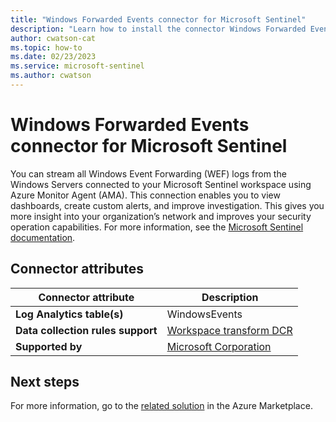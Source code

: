 ```yaml
---
title: "Windows Forwarded Events connector for Microsoft Sentinel"
description: "Learn how to install the connector Windows Forwarded Events to connect your data source to Microsoft Sentinel."
author: cwatson-cat
ms.topic: how-to
ms.date: 02/23/2023
ms.service: microsoft-sentinel
ms.author: cwatson
---
```


# Windows Forwarded Events connector for Microsoft Sentinel

You can stream all Windows Event Forwarding (WEF) logs from the Windows Servers connected to your Microsoft Sentinel workspace using Azure Monitor Agent (AMA).
	This connection enables you to view dashboards, create custom alerts, and improve investigation.
	This gives you more insight into your organization’s network and improves your security operation capabilities. For more information, see the [Microsoft Sentinel documentation](https://go.microsoft.com/fwlink/p/?linkid=2219963&wt.mc_id=sentinel_dataconnectordocs_content_cnl_csasci).

## Connector attributes

| Connector attribute | Description |
| --- | --- |
| **Log Analytics table(s)** | WindowsEvents<br/> |
| **Data collection rules support** | [Workspace transform DCR](/azure/azure-monitor/logs/tutorial-workspace-transformations-portal) |
| **Supported by** | [Microsoft Corporation](https://support.microsoft.com) |


## Next steps

For more information, go to the [related solution](https://azuremarketplace.microsoft.com/en-us/marketplace/apps/azuresentinel.azure-sentinel-solution-windowsforwardedevents?tab=Overview) in the Azure Marketplace.
